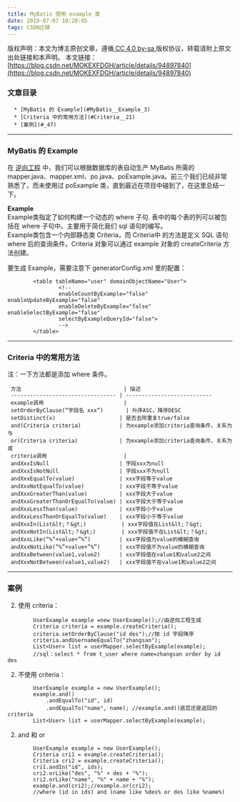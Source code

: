 ```yaml
---
title: MyBatis 使用 example 类
date: 2019-07-07 10:20:05
tags: CSDN迁移
---
```

 [ ](http://creativecommons.org/licenses/by-sa/4.0/) 版权声明：本文为博主原创文章，遵循[ CC 4.0 by-sa ](http://creativecommons.org/licenses/by-sa/4.0/)版权协议，转载请附上原文出处链接和本声明。  本文链接：[https://blog.csdn.net/MOKEXFDGH/article/details/94897840](https://blog.csdn.net/MOKEXFDGH/article/details/94897840)   
    
  ### 文章目录


      * [MyBatis 的 Example](#MyBatis__Example_3)
      * [Criteria 中的常用方法](#Criteria__21)
      * [案例](#_47)  


 
--------
 
### []()MyBatis 的 Example

 在 [逆向工程](https://blog.csdn.net/MOKEXFDGH/article/details/87120116#_1033) 中，我们可以根据数据库的表自动生产 MyBatis 所需的 mapper.java、mapper.xml、po.java、poExample.java。前三个我们已经非常熟悉了，而未使用过 poExample 类，直到最近在项目中碰到了，在这里总结一下。

 **Example**  
 Example类指定了如何构建一个动态的 where 子句. 表中的每个表的列可以被包括在 where 子句中。主要用于简化我们 sql 语句的编写。  
 Example类包含一个内部静态类 Criteria，而 Criteria中 的方法是定义 SQL 语句 where 后的查询条件。Criteria 对象可以通过 example 对象的 createCriteria 方法创建。

 要生成 Example，需要注意下 generatorConfig.xml 里的配置：

 
```
		<table tableName="user" domainObjectName="User">
				<!--
                enableCountByExample="false" enableUpdateByExample="false"
                enableDeleteByExample="false" enableSelectByExample="false"
                selectByExampleQueryId="false">
                -->
        </table>

```
 
--------
 
### []()Criteria 中的常用方法

 注：一下方法都是添加 where 条件。

 
     方法                                | 描述                         
     --------------------------------- | --------------------------- 
     example调用                         |                            
     setOrderByClause(“字段名 xxx”)       | 升序ASC，降序DESC               
     setDistinct(x)                    | 是否去除重复true/false           
     and(Criteria criteria)            | 为example添加criteria查询条件，关系为与
     or(Criteria criteria)             | 为example添加criteria查询条件，关系为或
     criteria调用                        |                            
     andXxxIsNull                      | 字段xxx为null                 
     andXxxIsNotNull                   | 字段xxx不为null                
     andXxxEqualTo(value)              | xxx字段等于value               
     andXxxNotEqualTo(value)           | xxx字段不等于value              
     andXxxGreaterThan(value)          | xxx字段大于value               
     andXxxGreaterThanOrEqualTo(value) | xxx字段大于等于value             
     andXxxLessThan(value)             | xxx字段小于value               
     andXxxLessThanOrEqualTo(value)    | xxx字段小于等于value             
     andXxxIn(List&lt;？&gt;)           | xxx字段值在List&lt;？&gt;       
     andXxxNotIn(List&lt;？&gt;)        | xxx字段值不在List&lt;？&gt;      
     andXxxLike(“%”+value+”%”)         | xxx字段值为value的模糊查询          
     andXxxNotLike(“%”+value+”%”)      | xxx字段值不为value的模糊查询         
     andXxxBetween(value1,value2)      | xxx字段值在value1和value2之间     
     andXxxNotBetween(value1,value2)   | xxx字段值不在value1和value2之间    


--------
 
### []()案例

  
  2. 使用 criteria：  
```
		UserExample example =new UserExample();//由逆向工程生成
		Criteria criteria = example.createCriteria();
		criteria.setOrderByClause("id des");//按 id 字段降序
		criteria.andUsernameEqualTo("zhangsan");
		List<User> list = userMapper.selectByExample(example);
		//sql：select * from t_user where name=zhangsan order by id des		

```
  
  2. 不使用 criteria：  
```
		UserExample example = new UserExample(); 
		example.and() 
			.andEqualTo("id", id) 
			.andEqualTo("name", name); //example.and()底层还是返回的criteria
		List<User> list = userMapper.selectByExample(example);

```
  
  2. and 和 or  
```
		UserExample example = new UserExample(); 
		Criteria cri1 = example.createCriteria(); 
		Criteria cri2 = example.createCriteria(); 
		cri1.andIn("id", ids); 
		cri2.orLike("des", "%" + des + "%"); 
		cri2.orLike("name", "%" + name + "%"); 
		example.and(cri2);//example.or(cri2);
		//where (id in ids) and (name like %des% or des like %name%)

```
   
  